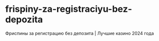 # frispiny-za-registraciyu-bez-depozita
Фриспины за регистрацию без депозита | Лучшие казино 2024 года
